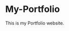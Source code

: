 # My-Portfolio
This is my Portfolio website.
         
         
          
                 
           
        
       
        
          
       
         
     
    
 
